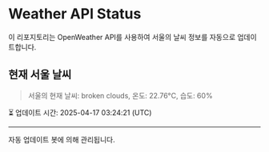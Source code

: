 
# Weather API Status

이 리포지토리는 OpenWeather API를 사용하여 서울의 날씨 정보를 자동으로 업데이트합니다.

## 현재 서울 날씨
> 서울의 현재 날씨: broken clouds, 온도: 22.76°C, 습도: 60%

⏳ 업데이트 시간: 2025-04-17 03:24:21 (UTC)

---
자동 업데이트 봇에 의해 관리됩니다.
